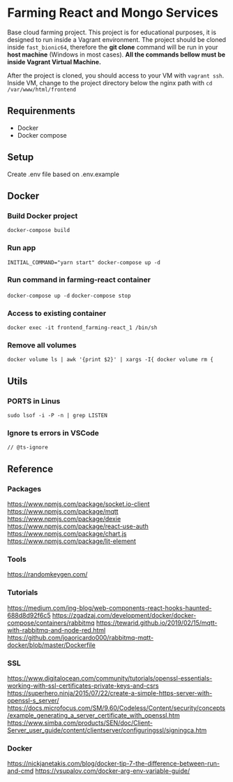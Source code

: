 # Farming React and Mongo Services

Base cloud farming project. This project is for educational purposes, it is designed to run inside a Vagrant environment. The project should be cloned inside `fast_bionic64`, therefore the **git clone** command will be run in your **host machine** (Windows in most cases). **All the commands bellow must be inside Vagrant Virtual Machine.**

After the project is cloned, you should access to your VM with `vagrant ssh`. Inside VM, change to the project directory below the nginx path with `cd /var/www/html/frontend`

## Requirenments

* Docker
* Docker compose

## Setup

Create .env file based on .env.example

## Docker

### Build Docker project
`docker-compose build`

### Run app
`INITIAL_COMMAND="yarn start" docker-compose up -d`

### Run command in farming-react container
`docker-compose up -d`
`docker-compose stop`

### Access to existing container
`docker exec -it frontend_farming-react_1 /bin/sh`

### Remove all volumes
`docker volume ls | awk '{print $2}' | xargs -I{ docker volume rm {`

## Utils

### PORTS in Linus
`sudo lsof -i -P -n | grep LISTEN`

### Ignore ts errors in VSCode

`// @ts-ignore`


## Reference

### Packages
https://www.npmjs.com/package/socket.io-client
https://www.npmjs.com/package/mqtt
https://www.npmjs.com/package/dexie
https://www.npmjs.com/package/react-use-auth
https://www.npmjs.com/package/chart.js
https://www.npmjs.com/package/lit-element

### Tools
https://randomkeygen.com/

### Tutorials
https://medium.com/ing-blog/web-components-react-hooks-haunted-688d8d92f6c5
https://zgadzaj.com/development/docker/docker-compose/containers/rabbitmq
https://tewarid.github.io/2019/02/15/mqtt-with-rabbitmq-and-node-red.html
https://github.com/joaoricardo000/rabbitmq-mqtt-docker/blob/master/Dockerfile

### SSL
https://www.digitalocean.com/community/tutorials/openssl-essentials-working-with-ssl-certificates-private-keys-and-csrs
https://superhero.ninja/2015/07/22/create-a-simple-https-server-with-openssl-s_server/
https://docs.microfocus.com/SM/9.60/Codeless/Content/security/concepts/example_generating_a_server_certificate_with_openssl.htm
https://www.simba.com/products/SEN/doc/Client-Server_user_guide/content/clientserver/configuringssl/signingca.htm

### Docker
https://nickjanetakis.com/blog/docker-tip-7-the-difference-between-run-and-cmd
https://vsupalov.com/docker-arg-env-variable-guide/